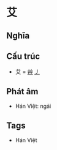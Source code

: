 # 艾

## Nghĩa

## Cấu trúc
* 艾 = [艸](艸.md) [丿](丿.md)

## Phát âm

* Hán Việt: ngải

## Tags
* Hán Việt

<script>window.HANZI_FIELD='艾';</script>
